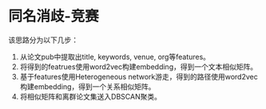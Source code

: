 # 同名消歧-竞赛

该思路分为以下几步：

1. 从论文pub中提取出title, keywords, venue, org等features。
2. 将得到的featrues使用word2vec构建embedding，得到一个文本相似矩阵。
3. 基于features使用Heterogeneous network游走，得到的路径使用word2vec构建embedding，得到一个关系相似矩阵。
4. 将相似矩阵和离群论文集送入DBSCAN聚类。
